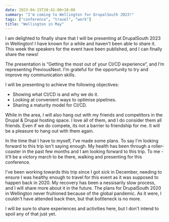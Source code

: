 ```yaml
---
date: 2023-04-15T20:41:00+10:00
summary: "I'm coming to Wellington for DrupalSouth 2023!"
tags: ["conference", "travel", "work"]
title: "Wellington in May"
---
```


I am delighted to finally share that I will be presenting at DrupalSouth 2023
in Wellington! I have known for a while and haven't been able to share it. This
week the speakers for the event have been published, and I can finally share
the news!

The presentation is “Getting the most out of your CI/CD experience”, and I’m
representing PreviousNext. I’m grateful for the opportunity to try and improve
my communication skills.

I will be presenting to achieve the following objectives:

- Showing what CI/CD is and why we do it.
- Looking at convenient ways to optimise pipelines.
- Sharing a maturity model for CI/CD.

While in the area, I will also hang out with my friends and competitors in the
Drupal & Drupal hosting space. I love all of them, and I do consider them all
friends. Even if we do compete, its not a barrier to friendship for me. It will
be a pleasure to hang out with them again.

In the time that I have to myself, I've made some plans. To say I'm looking
forward to this trip isn't saying enough. My health has been through a
roller-coaster in the past few months and I am looking forward to this trip. To
me - it'll be a victory march to be there, walking and presenting for this
conference.

I've been working towards this trip since I got sick in December, needing to
ensure I was healthy enough to travel for this event as it was supposed to
happen back in 2020. My recovery has been a nessisarily slow process, and I
will share more about it in the future. The plans for DrupalSouth 2020 in
Wellington never fruitioned because of the global pandemic. As it were, I
couldn't have attended back then, but that bottleneck is no more.

I will be sure to share experiences and activities here, but I don't intend
to spoil any of that just yet.